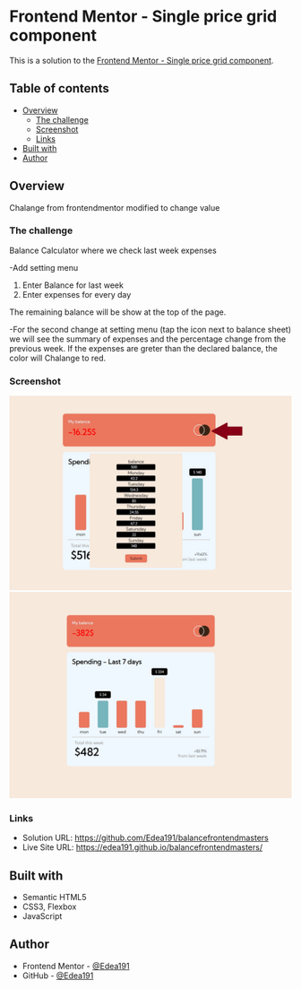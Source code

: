 # Frontend Mentor - Single price grid component

This is a solution to the [Frontend Mentor - Single price grid component](https://www.frontendmentor.io/challenges/single-price-grid-component-5ce41129d0ff452fec5abbbc).

## Table of contents

- [Overview](#overview)
  - [The challenge](#the-challenge)
  - [Screenshot](#screenshot)
  - [Links](#links)
- [Built with](#built-with)
- [Author](#author)

## Overview
Chalange from frontendmentor modified to change value 

### The challenge

Balance Calculator where we check last week expenses

-Add setting menu 
1. Enter Balance for last week
2. Enter expenses for every day

The remaining balance will be show at the top of the page.


-For the second change at setting menu (tap the icon next to balance sheet) we will see the summary of expenses and the percentage change from the previous week.
If the expenses are greter than the declared balance, the color will Chalange to red.


### Screenshot

![Alt text](/images/screenshot2.jpg?raw=true)
![Alt text](/images/screenshot1.jpg?raw=true)

### Links

- Solution URL: https://github.com/Edea191/balancefrontendmasters
- Live Site URL: https://edea191.github.io/balancefrontendmasters/

## Built with

- Semantic HTML5
- CSS3, Flexbox
- JavaScript


## Author

- Frontend Mentor - [@Edea191](https://www.frontendmentor.io/profile/Edea191)
- GitHub - [@Edea191](https://github.com/Edea191)